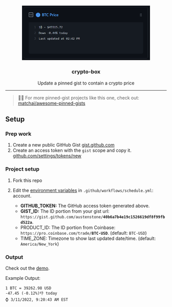 <p align="center">
  <img width="400" src="./screenshot.png">
  <h3 align="center">crypto-box</h3>
  <p align="center">Update a pinned gist to contain a crypto price</p>
</p>

---

> 📌✨ For more pinned-gist projects like this one, check out: [matchai/awesome-pinned-gists](https://github.com/matchai/awesome-pinned-gists)

## Setup

### Prep work

1. Create a new public GitHub Gist [gist.github.com](https://gist.github.com/)
1. Create an access token with the `gist` scope and copy it. [github.com/settings/tokens/new](https://github.com/settings/tokens/new?scopes=gist)

### Project setup

1. Fork this repo
1. Edit the [environment variables](https://github.com/austenstone/crypto-box/blob/main/.github/workflows/schedule.yml) in `.github/workflows/schedule.yml`:
   account.

   - **GITHUB_TOKEN:** The GitHub access token generated above.
   - **GIST_ID:** The ID portion from your gist url: `https://gist.github.com/austenstone/`**`40b6a7b4e19c1526619df8f99fbd522a`**.
   - PRODUCT_ID: The ID portion from Coinbase: `https://pro.coinbase.com/trade/`**`BTC-USD`**. (default: `BTC-USD`)
   - TIME_ZONE: Timezone to show last updated date/time. (default: `America/New_York`)

### Output

Check out the [demo](https://gist.github.com/austenstone/40b6a7b4e19c1526619df8f99fbd522a).

Example Output:

```
1 BTC = 39262.98 USD
-47.45 (-0.12%)👎 today
⌚ 3/11/2022, 9:20:43 AM EST
```
